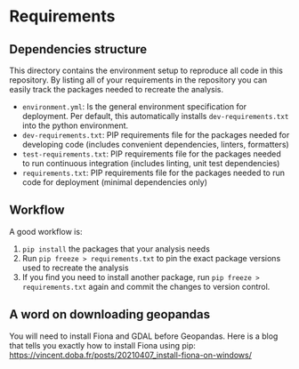 # Requirements

## Dependencies structure
This directory contains the environment setup to reproduce all code in this repository. By listing all of your requirements 
in the repository you can easily track the packages needed to recreate the analysis. 

- `environment.yml`: Is the general environment specification for deployment. Per default, this automatically installs `dev-requirements.txt` into the python environment.
- `dev-requirements.txt`: PIP requirements file for the packages needed for developing code (includes convenient dependencies, linters, formatters)  
- `test-requirements.txt`: PIP requirements file for the packages needed to run continuous integration (includes linting, unit test dependencies)  
- `requirements.txt`: PIP requirements file for the packages needed to run code for deployment (minimal dependencies only)  

## Workflow
A good workflow is: 
1. `pip install` the packages that your analysis needs
2. Run `pip freeze > requirements.txt` to pin the exact package versions used to recreate the analysis
3. If you find you need to install another package, run `pip freeze > requirements.txt` again and commit the changes to version control.

## A word on downloading geopandas
You will need to install Fiona and GDAL before Geopandas. Here is a blog that tells you exactly how to install Fiona using pip: https://vincent.doba.fr/posts/20210407_install-fiona-on-windows/